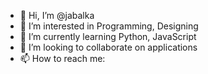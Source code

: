 - 👋 Hi, I’m @jabalka
- 👀 I’m interested in Programming, Designing
- 🌱 I’m currently learning Python, JavaScript
- 💞️ I’m looking to collaborate on applications
- 📫 How to reach me:

<!---
jabalka/jabalka is a ✨ special ✨ repository because its `README.md` (this file) appears on your GitHub profile.
You can click the Preview link to take a look at your changes.
--->
